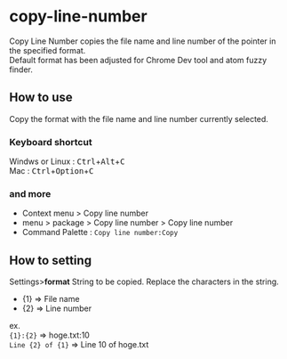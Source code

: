 # copy-line-number
Copy Line Number copies the file name and line number of the pointer in the specified format.  
Default format has been adjusted for Chrome Dev tool and atom fuzzy finder.

## How to use
Copy the format with the file name and line number currently selected.
### Keyboard shortcut
Windws or Linux : <kbd>Ctrl</kbd>+<kbd>Alt</kbd>+<kbd>C</kbd>  
Mac : <kbd>Ctrl</kbd>+<kbd>Option</kbd>+<kbd>C</kbd>
### and more
+ Context menu > Copy line number
+ menu > package > Copy line number > Copy line number
+ Command Palette : `Copy line number:Copy`

## How to setting
Settings>**format** String to be copied.
Replace the characters in the string.
+ {1} => File name
+ {2} => Line number

ex.  
`{1}:{2}` => hoge.txt:10  
`Line {2} of {1}` => Line 10 of hoge.txt
